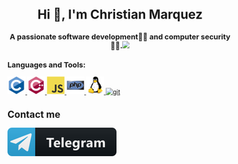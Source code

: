 <h1 align="center">Hi 👋, I'm Christian Marquez</h1>
<h3 align="center">A passionate software development🧑‍💻 and computer security🏴‍☠️.<img src="https://i.gifer.com/6vIk.gif" width="25px"></h3>
<h3 align="left">Languages and Tools:</h3>
<p align="left"> <a href="https://www.cprogramming.com/" target="_blank"> <img src="https://raw.githubusercontent.com/devicons/devicon/master/icons/c/c-original.svg" alt="c" width="40" height="40"/> </a> <a href="https://www.w3schools.com/cpp/" target="_blank"> <img src="https://raw.githubusercontent.com/devicons/devicon/master/icons/cplusplus/cplusplus-original.svg" alt="cplusplus" width="40" height="40"/> </a>  <a href="https://developer.mozilla.org/en-US/docs/Web/JavaScript" target="_blank"> <img src="https://raw.githubusercontent.com/devicons/devicon/master/icons/javascript/javascript-original.svg" alt="javascript" width="40" height="40"/> </a> <a href="https://www.php.net" target="_blank"> <img src="https://raw.githubusercontent.com/devicons/devicon/master/icons/php/php-original.svg" alt="php" width="40" height="40"/> </a> <a href="https://www.linux.org/" target="_blank"> <img src="https://raw.githubusercontent.com/devicons/devicon/master/icons/linux/linux-original.svg" alt="linux" width="40" height="40"/> </a> <a href="https://git-scm.com/" target="_blank"> <img src="https://www.vectorlogo.zone/logos/git-scm/git-scm-icon.svg" alt="git" width="40" height="40"/> </a></p>

<!--
<p><img align="left" src="https://github-readme-stats.vercel.app/api/top-langs?username=tty503&show_icons=true&locale=en&layout=compact" alt="tty503" /></p>

<p>&nbsp;<img align="center" src="https://github-readme-stats.vercel.app/api?username=tty503&show_icons=true&locale=en" alt="tty503" /></p>
-->

## Contact me
[![telegram](https://raw.githubusercontent.com/MikeCodesDotNET/ColoredBadges/master/svg/social/telegram.svg)](https://t.me/tty503)  
